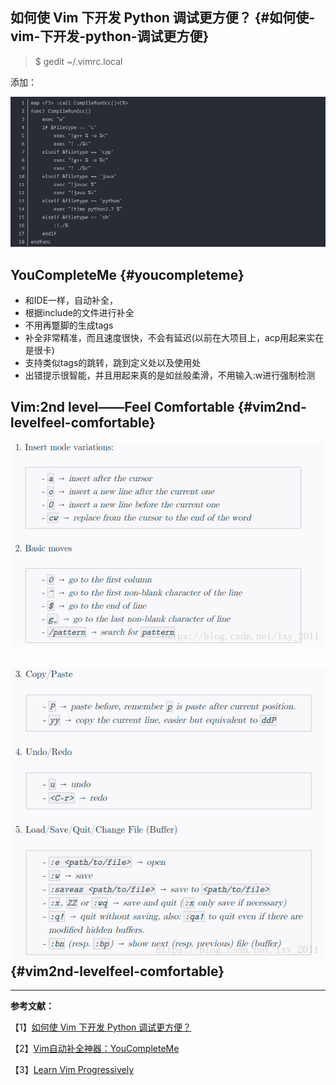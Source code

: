 ## 如何使 Vim 下开发 Python 调试更方便？ {#如何使-vim-下开发-python-调试更方便}

> $ gedit ~/.vimrc.local

添加：

![](/assets/2-3.png)

## YouCompleteMe {#youcompleteme}

* 和IDE一样，自动补全，
* 根据include的文件进行补全
* 不用再蹩脚的生成tags
* 补全非常精准，而且速度很快，不会有延迟\(以前在大项目上，acp用起来实在是很卡\)
* 支持类似tags的跳转，跳到定义处以及使用处
* 出错提示很智能，并且用起来真的是如丝般柔滑，不用输入:w进行强制检测

## Vim:2nd level——Feel Comfortable {#vim2nd-levelfeel-comfortable}

![](/assets/1.png)

## ![](/assets/2.png) {#vim2nd-levelfeel-comfortable}

---

**参考文献：**

【1】[如何使 Vim 下开发 Python 调试更方便？](https://www.zhihu.com/question/20271508)

【2】[Vim自动补全神器：YouCompleteMe](http://blog.jobbole.com/58978/)

【3】[Learn Vim Progressively](http://yannesposito.com/Scratch/en/blog/Learn-Vim-Progressively/)

